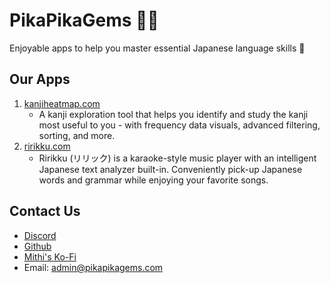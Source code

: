 # PikaPikaGems 💎✨
Enjoyable apps to help you master essential Japanese language skills 💪

## Our Apps
1. [kanjiheatmap.com](https://kanjiheatmap.com)
   - A kanji exploration tool that helps you identify and study the kanji most useful to you - with frequency data visuals, advanced filtering, sorting, and more.
2. [ririkku.com](https://ririkku.com/)
   - Ririkku (リリック) is a karaoke-style music player with an intelligent Japanese text analyzer built-in. Conveniently pick-up Japanese words and grammar while enjoying your favorite songs.

## Contact Us
- [Discord](https://discord.gg/Ash8ZrGb4s)
- [Github](https://github.com/PikaPikaGems/)
- [Mithi's Ko-Fi](https://ko-fi.com/minimithi)
- Email: [admin@pikapikagems.com](mailto:admin@pikapikagems.com)
